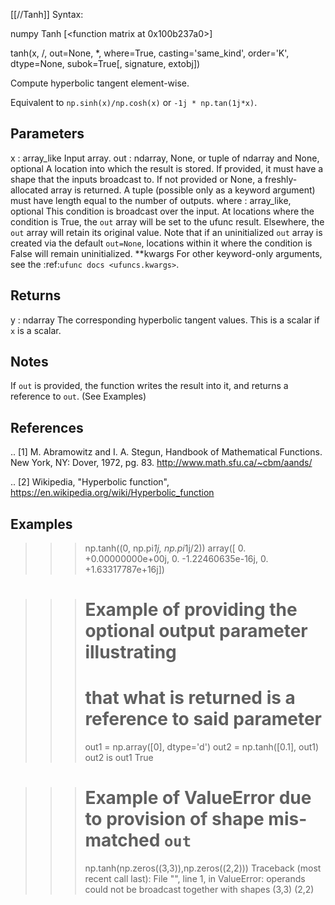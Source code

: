 [[//Tanh]]
Syntax:

  numpy Tanh [<function matrix at 0x100b237a0>]

tanh(x, /, out=None, *, where=True, casting='same_kind', order='K', dtype=None, subok=True[, signature, extobj])

Compute hyperbolic tangent element-wise.

Equivalent to ``np.sinh(x)/np.cosh(x)`` or ``-1j * np.tan(1j*x)``.

Parameters
----------
x : array_like
    Input array.
out : ndarray, None, or tuple of ndarray and None, optional
    A location into which the result is stored. If provided, it must have
    a shape that the inputs broadcast to. If not provided or None,
    a freshly-allocated array is returned. A tuple (possible only as a
    keyword argument) must have length equal to the number of outputs.
where : array_like, optional
    This condition is broadcast over the input. At locations where the
    condition is True, the `out` array will be set to the ufunc result.
    Elsewhere, the `out` array will retain its original value.
    Note that if an uninitialized `out` array is created via the default
    ``out=None``, locations within it where the condition is False will
    remain uninitialized.
**kwargs
    For other keyword-only arguments, see the
    :ref:`ufunc docs <ufuncs.kwargs>`.

Returns
-------
y : ndarray
    The corresponding hyperbolic tangent values.
    This is a scalar if `x` is a scalar.

Notes
-----
If `out` is provided, the function writes the result into it,
and returns a reference to `out`.  (See Examples)

References
----------
.. [1] M. Abramowitz and I. A. Stegun, Handbook of Mathematical Functions.
       New York, NY: Dover, 1972, pg. 83.
       http://www.math.sfu.ca/~cbm/aands/

.. [2] Wikipedia, "Hyperbolic function",
       https://en.wikipedia.org/wiki/Hyperbolic_function

Examples
--------
>>> np.tanh((0, np.pi*1j, np.pi*1j/2))
array([ 0. +0.00000000e+00j,  0. -1.22460635e-16j,  0. +1.63317787e+16j])

>>> # Example of providing the optional output parameter illustrating
>>> # that what is returned is a reference to said parameter
>>> out1 = np.array([0], dtype='d')
>>> out2 = np.tanh([0.1], out1)
>>> out2 is out1
True

>>> # Example of ValueError due to provision of shape mis-matched `out`
>>> np.tanh(np.zeros((3,3)),np.zeros((2,2)))
Traceback (most recent call last):
  File "<stdin>", line 1, in <module>
ValueError: operands could not be broadcast together with shapes (3,3) (2,2)